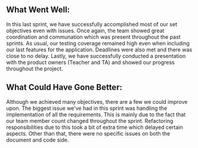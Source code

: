 ## What Went Well:
In this last sprint, we have successfully accomplished most of our set objectives even with issues. 
Once again, the team showed great coordination and communation which was present throughout the past sprints.
As usual, our testing coverage remained high even when including our last features for the application.
Deadlines were also met and there was close to no delay. 
Lastly, we have successfully conducted a presentation with the product owners (Teacher and TA) and showed our progress throughout the project.

## What Could Have Gone Better:
Although we achieved many objectives, there are a few we could improve upon. The biggest issue we've had in this sprint was handling the implementation
of all the requirements. This is mainly due to the fact that our team member count changed throughout the sprint. Refactoring responsibilities due to this
took a bit of extra time which delayed certain aspects. Other than that, there were no specific issues on both the document and code side.
